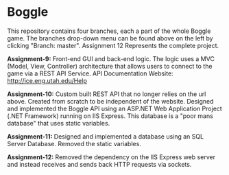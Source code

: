 # Boggle

This repository contains four branches, each a part of the whole Boggle game. The branches drop-down menu can be found above on the left by clicking "Branch: master". Assignment 12 Represents the complete project.


**Assignment-9:** Front-end GUI and back-end logic. The logic uses a MVC (Model, View, Controller) architecture that allows users to connect to the game via a REST API Service.
API Documentation Website: http://ice.eng.utah.edu/Help


**Assignment-10:** Custom built REST API that no longer relies on the url above. Created from scratch to be independent of the website. Designed and implemented the Boggle API using an ASP.NET Web Application Project (.NET Framework) running on IIS Express. This database is a "poor mans database" that uses static variables.


**Assignment-11:**  Designed and implemented a database using an SQL Server Database. Removed the static variables.


**Assignment-12:** Removed the dependency on the IIS Express web server and instead receives and sends back HTTP requests via sockets.
